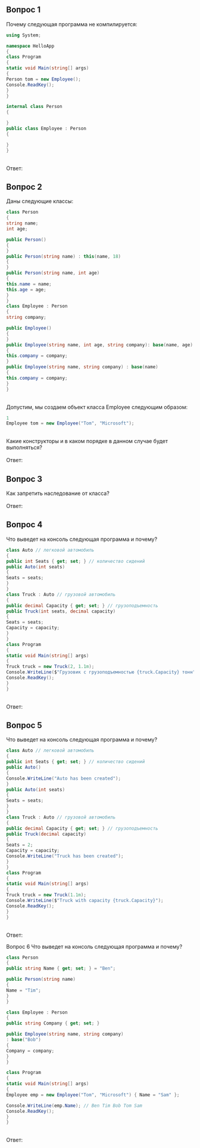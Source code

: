 ## Вопрос 1
Почему следующая программа не компилируется:<br>
``` c#
using System;

namespace HelloApp
{
class Program
{
static void Main(string[] args)
{
Person tom = new Employee();
Console.ReadKey();
}
}

internal class Person
{

}
public class Employee : Person
{

}
}
```
<br>Ответ:

## Вопрос 2
Даны следующие классы:<br>
``` c#
class Person
{
string name;
int age;

public Person()
{
}
public Person(string name) : this(name, 18)
{
}
public Person(string name, int age)
{
this.name = name;
this.age = age;
}
}
class Employee : Person
{
string company;

public Employee()
{
}
public Employee(string name, int age, string company): base(name, age)
{
this.company = company;
}
public Employee(string name, string company) : base(name)
{
this.company = company;
}
}
```
<br>Допустим, мы создаем объект класса Employee следующим образом:<br>

``` c#
1
Employee tom = new Employee("Tom", "Microsoft");
```
<br>Какие конструкторы и в каком порядке в данном случае будет выполняться?<br>
<br>Ответ:



## Вопрос 3
Как запретить наследование от класса?<br><br>
Ответ:
## Вопрос 4
Что выведет на консоль следующая программа и почему?<br>

``` c#
class Auto // легковой автомобиль
{
public int Seats { get; set; } // количество сидений
public Auto(int seats)
{
Seats = seats;
}
}
class Truck : Auto // грузовой автомобиль
{
public decimal Capacity { get; set; } // грузоподъемность
public Truck(int seats, decimal capacity)
{
Seats = seats;
Capacity = capacity;
}
}
class Program
{ 
static void Main(string[] args)
{
Truck truck = new Truck(2, 1.1m);
Console.WriteLine($"Грузовик с грузоподъемностью {truck.Capacity} тонн");
Console.ReadKey();
}
}
```
<br>Ответ:

## Вопрос 5
Что выведет на консоль следующая программа и почему?<br>

``` c#
class Auto // легковой автомобиль
{
public int Seats { get; set; } // количество сидений
public Auto()
{
Console.WriteLine("Auto has been created");
}
public Auto(int seats)
{
Seats = seats;
}
}
class Truck : Auto // грузовой автомобиль
{
public decimal Capacity { get; set; } // грузоподъемность
public Truck(decimal capacity)
{
Seats = 2;
Capacity = capacity;
Console.WriteLine("Truck has been created");
}
}
class Program
{ 
static void Main(string[] args)
{
Truck truck = new Truck(1.1m);
Console.WriteLine($"Truck with capacity {truck.Capacity}");
Console.ReadKey();
}
}
```
<br>Ответ:

Вопрос 6
Что выведет на консоль следующая программа и почему?<br>

``` c#
class Person
{
public string Name { get; set; } = "Ben";

public Person(string name)
{
Name = "Tim";
}
}

class Employee : Person
{
public string Company { get; set; }

public Employee(string name, string company)
: base("Bob")
{
Company = company;
}
}

class Program
{ 
static void Main(string[] args)
{
Employee emp = new Employee("Tom", "Microsoft") { Name = "Sam" };

Console.WriteLine(emp.Name); // Ben Tim Bob Tom Sam
Console.ReadKey();
}
} 
```
<br>Ответ: